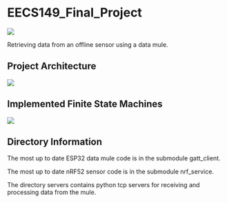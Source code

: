 # EECS149_Final_Project

<img src="https://i.imgur.com/Zm1Wszw.png">

Retrieving data from an offline sensor using a data mule.

## Project Architecture

<img src="https://i.imgur.com/GPwczfK.png">

## Implemented Finite State Machines

<img src="https://i.imgur.com/3cz7YNS.png">

## Directory Information

The most up to date ESP32 data mule code is in the submodule gatt_client.

The most up to date nRF52 sensor code is in the submodule nrf_service.

The directory servers contains python tcp servers for receiving and processing data from the mule.
